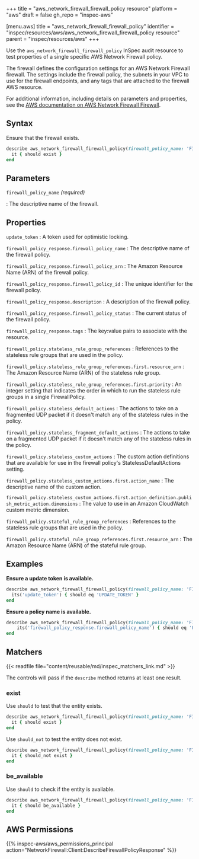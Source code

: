 +++
title = "aws_network_firewall_firewall_policy resource"
platform = "aws"
draft = false
gh_repo = "inspec-aws"

[menu.aws]
title = "aws_network_firewall_firewall_policy"
identifier = "inspec/resources/aws/aws_network_firewall_firewall_policy resource"
parent = "inspec/resources/aws"
+++

Use the `aws_network_firewall_firewall_policy` InSpec audit resource to test properties of a single specific AWS Network Firewall policy.

The firewall defines the configuration settings for an AWS Network Firewall firewall. The settings include the firewall policy, the subnets in your VPC to use for the firewall endpoints, and any tags that are attached to the firewall AWS resource.

For additional information, including details on parameters and properties, see the [AWS documentation on AWS Network Firewall Firewall](https://docs.aws.amazon.com/AWSCloudFormation/latest/UserGuide/aws-resource-networkfirewall-firewallpolicy.html).

## Syntax

Ensure that the firewall exists.

```ruby
describe aws_network_firewall_firewall_policy(firewall_policy_name: 'FIREWALL_POLICY_NAME') do
  it { should exist }
end
```

## Parameters

`firewall_policy_name` _(required)_

: The descriptive name of the firewall.

## Properties

`update_token`
: A token used for optimistic locking.

`firewall_policy_response.firewall_policy_name`
: The descriptive name of the firewall policy.

`firewall_policy_response.firewall_policy_arn`
: The Amazon Resource Name (ARN) of the firewall policy.

`firewall_policy_response.firewall_policy_id`
: The unique identifier for the firewall policy.

`firewall_policy_response.description`
: A description of the firewall policy.

`firewall_policy_response.firewall_policy_status`
: The current status of the firewall policy.

`firewall_policy_response.tags`
: The key:value pairs to associate with the resource.

`firewall_policy.stateless_rule_group_references`
: References to the stateless rule groups that are used in the policy.

`firewall_policy.stateless_rule_group_references.first.resource_arn`
: The Amazon Resource Name (ARN) of the stateless rule group.

`firewall_policy.stateless_rule_group_references.first.priority`
: An integer setting that indicates the order in which to run the stateless rule groups in a single FirewallPolicy.

`firewall_policy.stateless_default_actions`
: The actions to take on a fragmented UDP packet if it doesn't match any of the stateless rules in the policy.

`firewall_policy.stateless_fragment_default_actions`
: The actions to take on a fragmented UDP packet if it doesn't match any of the stateless rules in the policy.

`firewall_policy.stateless_custom_actions`
: The custom action definitions that are available for use in the firewall policy's StatelessDefaultActions setting.

`firewall_policy.stateless_custom_actions.first.action_name`
: The descriptive name of the custom action.

`firewall_policy.stateless_custom_actions.first.action_definition.publish_metric_action.dimensions`
: The value to use in an Amazon CloudWatch custom metric dimension.

`firewall_policy.stateful_rule_group_references`
: References to the stateless rule groups that are used in the policy.

`firewall_policy.stateful_rule_group_references.first.resource_arn`
: The Amazon Resource Name (ARN) of the stateful rule group.

## Examples

**Ensure a update token is available.**

```ruby
describe aws_network_firewall_firewall_policy(firewall_policy_name: 'FIREWALL_POLICY_NAME') do
  its('update_token') { should eq 'UPDATE_TOKEN' }
end
```

**Ensure a policy name is available.**

```ruby
describe aws_network_firewall_firewall_policy(firewall_policy_name: 'FIREWALL_POLICY_NAME') do
    its('firewall_policy_response.firewall_policy_name') { should eq 'FIREWALL_POLICY_NAME' }
end
```

## Matchers

{{< readfile file="content/reusable/md/inspec_matchers_link.md" >}}

The controls will pass if the `describe` method returns at least one result.

### exist

Use `should` to test that the entity exists.

```ruby
describe aws_network_firewall_firewall_policy(firewall_policy_name: 'FIREWALL_POLICY_NAME') do
  it { should exist }
end
```

Use `should_not` to test the entity does not exist.

```ruby
describe aws_network_firewall_firewall_policy(firewall_policy_name: 'FIREWALL_POLICY_NAME') do
  it { should_not exist }
end
```

### be_available

Use `should` to check if the entity is available.

```ruby
describe aws_network_firewall_firewall_policy(firewall_policy_name: 'FIREWALL_POLICY_NAME') do
  it { should be_available }
end
```

## AWS Permissions

{{% inspec-aws/aws_permissions_principal action="NetworkFirewall:Client:DescribeFirewallPolicyResponse" %}}
